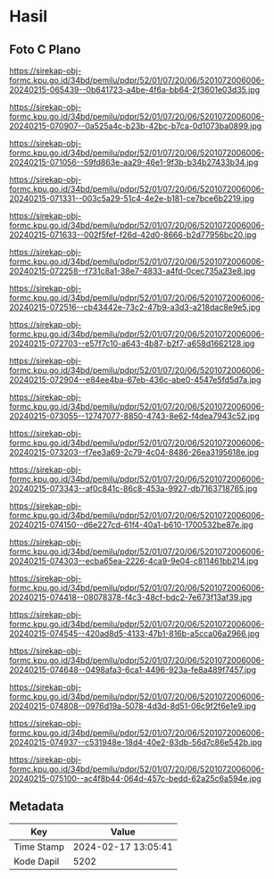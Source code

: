 # Hasil

## Foto C Plano

https://sirekap-obj-formc.kpu.go.id/34bd/pemilu/pdpr/52/01/07/20/06/5201072006006-20240215-065439--0b641723-a4be-4f6a-bb64-2f3601e03d35.jpg

https://sirekap-obj-formc.kpu.go.id/34bd/pemilu/pdpr/52/01/07/20/06/5201072006006-20240215-070907--0a525a4c-b23b-42bc-b7ca-0d1073ba0899.jpg

https://sirekap-obj-formc.kpu.go.id/34bd/pemilu/pdpr/52/01/07/20/06/5201072006006-20240215-071056--59fd863e-aa29-46e1-9f3b-b34b27433b34.jpg

https://sirekap-obj-formc.kpu.go.id/34bd/pemilu/pdpr/52/01/07/20/06/5201072006006-20240215-071331--003c5a29-51c4-4e2e-b181-ce7bce6b2219.jpg

https://sirekap-obj-formc.kpu.go.id/34bd/pemilu/pdpr/52/01/07/20/06/5201072006006-20240215-071633--002f5fef-f26d-42d0-8666-b2d77956bc20.jpg

https://sirekap-obj-formc.kpu.go.id/34bd/pemilu/pdpr/52/01/07/20/06/5201072006006-20240215-072258--f731c8a1-38e7-4833-a4fd-0cec735a23e8.jpg

https://sirekap-obj-formc.kpu.go.id/34bd/pemilu/pdpr/52/01/07/20/06/5201072006006-20240215-072516--cb43442e-73c2-47b9-a3d3-a218dac8e9e5.jpg

https://sirekap-obj-formc.kpu.go.id/34bd/pemilu/pdpr/52/01/07/20/06/5201072006006-20240215-072703--e57f7c10-a643-4b87-b2f7-a658d1662128.jpg

https://sirekap-obj-formc.kpu.go.id/34bd/pemilu/pdpr/52/01/07/20/06/5201072006006-20240215-072904--e84ee4ba-67eb-436c-abe0-4547e5fd5d7a.jpg

https://sirekap-obj-formc.kpu.go.id/34bd/pemilu/pdpr/52/01/07/20/06/5201072006006-20240215-073055--12747077-8850-4743-8e62-f4dea7943c52.jpg

https://sirekap-obj-formc.kpu.go.id/34bd/pemilu/pdpr/52/01/07/20/06/5201072006006-20240215-073203--f7ee3a69-2c79-4c04-8486-26ea3195618e.jpg

https://sirekap-obj-formc.kpu.go.id/34bd/pemilu/pdpr/52/01/07/20/06/5201072006006-20240215-073343--af0c841c-86c8-453a-9927-db7163718765.jpg

https://sirekap-obj-formc.kpu.go.id/34bd/pemilu/pdpr/52/01/07/20/06/5201072006006-20240215-074150--d6e227cd-61f4-40a1-b610-1700532be87e.jpg

https://sirekap-obj-formc.kpu.go.id/34bd/pemilu/pdpr/52/01/07/20/06/5201072006006-20240215-074303--ecba65ea-2226-4ca9-9e04-c811461bb214.jpg

https://sirekap-obj-formc.kpu.go.id/34bd/pemilu/pdpr/52/01/07/20/06/5201072006006-20240215-074418--08078378-f4c3-48cf-bdc2-7e673f13af39.jpg

https://sirekap-obj-formc.kpu.go.id/34bd/pemilu/pdpr/52/01/07/20/06/5201072006006-20240215-074545--420ad8d5-4133-47b1-816b-a5cca06a2966.jpg

https://sirekap-obj-formc.kpu.go.id/34bd/pemilu/pdpr/52/01/07/20/06/5201072006006-20240215-074648--0498afa3-6ca1-4496-923a-fe8a489f7457.jpg

https://sirekap-obj-formc.kpu.go.id/34bd/pemilu/pdpr/52/01/07/20/06/5201072006006-20240215-074808--0976d19a-5078-4d3d-8d51-06c9f2f6e1e9.jpg

https://sirekap-obj-formc.kpu.go.id/34bd/pemilu/pdpr/52/01/07/20/06/5201072006006-20240215-074937--c531948e-18d4-40e2-83db-56d7c86e542b.jpg

https://sirekap-obj-formc.kpu.go.id/34bd/pemilu/pdpr/52/01/07/20/06/5201072006006-20240215-075100--ac4f8b44-064d-457c-bedd-62a25c6a594e.jpg


## Metadata

| Key        | Value               |
| ---------- | ------------------- |
| Time Stamp | 2024-02-17 13:05:41 |
| Kode Dapil | 5202                |



